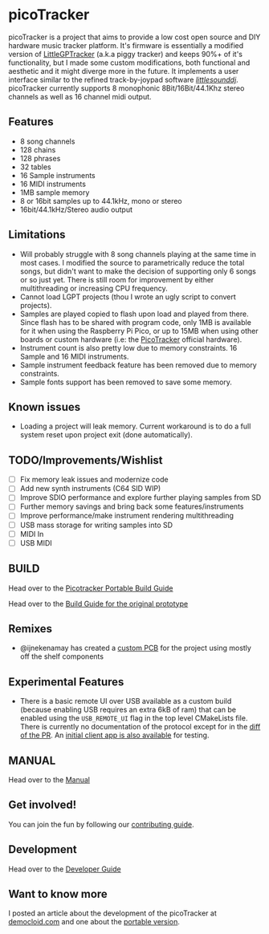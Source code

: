 # picoTracker

picoTracker is a project that aims to provide a low cost open source and DIY hardware music tracker platform. It's firmware is essentially a modified version of [LittleGPTracker](https://littlegptracker.com/) (a.k.a piggy tracker) and keeps 90%+ of it's functionality, but I made some custom modifications, both functional and aesthetic and it might diverge more in the future. It implements a user interface similar to the refined track-by-joypad software [*littlesounddj*](http://www.littlesounddj.com/). picoTracker currently supports 8 monophonic 8Bit/16Bit/44.1Khz stereo channels as well as 16 channel midi output.

## Features

* 8 song channels
* 128 chains
* 128 phrases
* 32 tables
* 16 Sample instruments
* 16 MIDI instruments
* 1MB sample memory
* 8 or 16bit samples up to 44.1kHz, mono or stereo
* 16bit/44.1kHz/Stereo audio output

## Limitations
* Will probably struggle with 8 song channels playing at the same time in most cases. I modified the source to parametrically reduce the total songs, but didn't want to make the decision of supporting only 6 songs or so just yet. There is still room for improvement by either multithreading or increasing CPU frequency.
* Cannot load LGPT projects (thou I wrote an ugly script to convert projects).
* Samples are played copied to flash upon load and played from there. Since flash has to be shared with program code, only 1MB is available for it when using the Raspberry Pi Pico, or up to 15MB when using other boards or custom hardware (i.e: the [PicoTracker](https://github.com/democloid/picoTracker-pcb)  official hardware).
* Instrument count is also pretty low due to memory constraints. 16 Sample and 16 MIDI instruments.
* Sample instrument feedback feature has been removed due to memory constraints.
* Sample fonts support has been removed to save some memory.

## Known issues
* Loading a project will leak memory. Current workaround is to do a full system reset upon project exit (done automatically).

## TODO/Improvements/Wishlist
- [ ] Fix memory leak issues and modernize code
- [ ] Add new synth instruments (C64 SID WIP)
- [ ] Improve SDIO performance and explore further playing samples from SD
- [ ] Further memory savings and bring back some features/instruments
- [ ] Improve performance/make instrument rendering multithreading
- [ ] USB mass storage for writing samples into SD
- [ ] MIDI In
- [ ] USB MIDI

## BUILD

Head over to the [Picotracker Portable Build Guide](docs/BUILD-portable.md)

Head over to the [Build Guide for the original prototype](docs/BUILD.md)

## Remixes
* @ijnekenamay has created a [custom PCB](https://github.com/ijnekenamay/picotracker_alt-pcb/) for the project using mostly off the shelf components

## Experimental Features

* There is a basic remote UI over USB available as a custom build (because enabling USB requires an extra 6kB of ram) that can be enabled using the `USB_REMOTE_UI` flag in the top level CMakeLists file. There is currently no documentation of the protocol except for in the [diff of the PR](#162). An [initial client app is also available](https://github.com/maks/picotracker_client) for testing.


## MANUAL
Head over to the [Manual](docs/MANUAL.md)

## Get involved!

You can join the fun by following our [contributing guide](docs/CONTRIBUTING.md). 

## Development

Head over to the [Developer Guide](docs/DEV.md)

## Want to know more
I posted an article about the development of the picoTracker at [democloid.com](http://democloid.com/2023/04/20/picoTracker.html) and one about the [portable version](https://democloid.com/2023/06/22/picoTrackerPortable.html).
